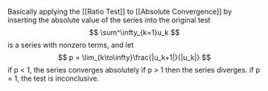 Basically applying the [[Ratio Test]] to [[Absolute Convergence]] by inserting the absolute value of the series into the original test
$$
\sum^\infty_{k=1}u_k
$$
is a series with nonzero terms, and let
$$
p = \lim_{k\to\infty}\frac{|u_k+1|}{|u_k|}
$$
if p < 1, the series converges absolutely
if p > 1 then the series diverges. 
if p = 1, the test is inconclusive. 
